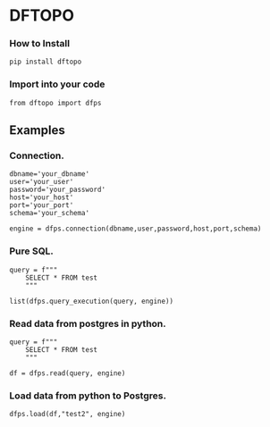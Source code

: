 # DFTOPO

### How to Install
```
pip install dftopo
```

### Import into your code
```
from dftopo import dfps
```

## Examples
### Connection.
```
dbname='your_dbname'
user='your_user'
password='your_password'
host='your_host'
port='your_port'
schema='your_schema'

engine = dfps.connection(dbname,user,password,host,port,schema)
```

### Pure SQL. 
```
query = f"""
    SELECT * FROM test
    """

list(dfps.query_execution(query, engine))
```

### Read data from postgres in python. 
```
query = f"""
    SELECT * FROM test
    """

df = dfps.read(query, engine)
```
### Load data from python to Postgres. 
```
dfps.load(df,"test2", engine)
```
